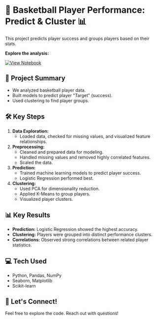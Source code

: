 # 🏀 Basketball Player Performance: Predict & Cluster 📊

This project predicts player success and groups players based on their stats.

**Explore the analysis:**

[![View Notebook](https://img.shields.io/badge/Open%20Notebook-GitHub%20View-orange)](https://github.com/TaqiRaza512/Basketball_prediction/blob/main/basketball-classification-and-clustering.ipynb)

## 🚀 Project Summary

* We analyzed basketball player data.
* Built models to predict player "Target" (success).
* Used clustering to find player groups.

## 🛠️ Key Steps

1.  **Data Exploration:**
    * Loaded data, checked for missing values, and visualized feature relationships.
2.  **Preprocessing:**
    * Cleaned and prepared data for modeling.
    * Handled missing values and removed highly correlated features.
    * Scaled the data.
3.  **Prediction:**
    * Trained machine learning models to predict player success.
    * Logistic Regression performed best.
4.  **Clustering:**
    * Used PCA for dimensionality reduction.
    * Applied K-Means to group players.
    * Visualized player clusters.

## 📊 Key Results

* **Prediction:** Logistic Regression showed the highest accuracy.
* **Clustering:** Players were grouped into distinct performance clusters.
* **Correlations:** Observed strong correlations between related player statistics.

## 💻 Tech Used

* Python, Pandas, NumPy
* Seaborn, Matplotlib
* Scikit-learn

## 🤝 Let's Connect!

Feel free to explore the code. Reach out with questions!
